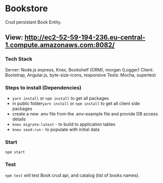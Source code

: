# Bookstore
Crud persistant Book Entity.
## View: http://ec2-52-59-194-236.eu-central-1.compute.amazonaws.com:8082/

### Tech Stack
Server: Node.js express, Knex, Bookshelf (ORM), morgan (Logger)
Client: Bootstrap, Angular.js, byte-size-icons, responsive
Tests: Mocha, supertest

### Steps to install (Dependencies)
* `yarn install` or `npm install` to get all packages
* in public folder`yarn install` or `npm install` to get all client side packages
* create a new .env file from the .env-example file and provide DB access details
* `knex migrate:latest` - to build to application tables
* `knex seed:run` - to populate with initial data

### Start
`npm start`

### Test
`npm test`
will test Book crud api, and catalog (list of books names).